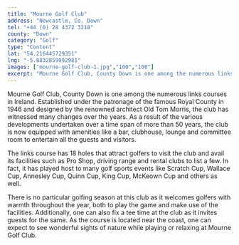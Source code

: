 ```yaml
---
title: "Mourne Golf Club"
address: "Newcastle, Co. Down"
tel: "+44 (0) 28 4372 3218"
county: "Down"
category: "Golf"
type: "Content"
lat: "54.216445729351"
lng: "-5.8832859992981"
images: ["mourne-golf-club-1.jpg","100","100"]
excerpt: "Mourne Golf Club, County Down is one among the numerous links courses in Ireland. Established  under the patronage of the famous Royal County in 1946..."
---
```

<p>Mourne Golf Club, County Down is one among the numerous links courses in Ireland. Established  under the patronage of the famous Royal County in 1946 and designed by the  renowned architect Old Tom Morris, the club has witnessed many changes over the years. As a result of the various developments undertaken over a time span of  more than 50 years, the club is now equipped with amenities like a bar, clubhouse, lounge and committee room to entertain all the guests and visitors.</p>
<p>The links course  has 18 holes that attract golfers to visit the club and avail its facilities  such as Pro Shop, driving range and rental clubs to list a few. In fact, it has  played host to many golf sports events like Scratch Cup, Wallace Cup, Annesley  Cup, Quinn Cup, King Cup, McKeown Cup and others as well. </p>
<p>There is no  particular golfing season at this club as it welcomes golfers with warmth  throughout the year, both to play the game and make use of the facilities.  Additionally, one can also fix a tee time at the club as it invites guests for  the same. As the course is located near the coast, one can expect to see  wonderful sights of nature while playing or relaxing at Mourne Golf Club.</p>
